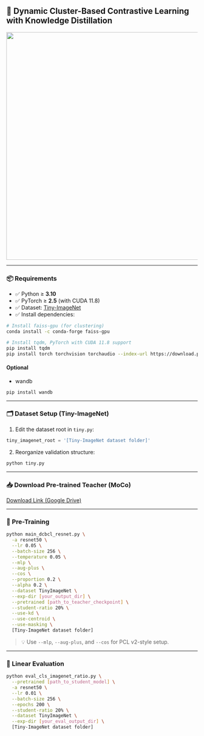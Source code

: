 ## 📘 Dynamic Cluster-Based Contrastive Learning with Knowledge Distillation

<img src="./img/DCBCL_framework.png" width="600">

---

### 📦 Requirements

- ✅ Python ≥ **3.10**
- ✅ PyTorch ≥ **2.5** (with CUDA 11.8)
- ✅ Dataset: [Tiny-ImageNet](https://www.kaggle.com/datasets/akash2sharma/tiny-imagenet)
- ✅ Install dependencies:

```bash
# Install faiss-gpu (for clustering)
conda install -c conda-forge faiss-gpu

# Install tqdm, PyTorch with CUDA 11.8 support
pip install tqdm
pip install torch torchvision torchaudio --index-url https://download.pytorch.org/whl/cu118
````
#### Optional
- wandb
```bash
pip install wandb
```
---

### 🗂️ Dataset Setup (Tiny-ImageNet)

1. Edit the dataset root in `tiny.py`:

```python
tiny_imagenet_root = '[Tiny-ImageNet dataset folder]'
```

2. Reorganize validation structure:

```bash
python tiny.py
```

---

### 📥 Download Pre-trained Teacher (MoCo)

[Download Link (Google Drive)](https://drive.google.com/file/d/1JZ5YX6AUukPm8hB2RWMCgW0MUABG6650/view?usp=drive_link)

---

### 🧪 Pre-Training

```bash
python main_dcbcl_resnet.py \
  -a resnet50 \
  --lr 0.05 \
  --batch-size 256 \
  --temperature 0.05 \
  --mlp \
  --aug-plus \
  --cos \
  --proportion 0.2 \
  --alpha 0.2 \
  --dataset TinyImageNet \
  --exp-dir [your_output_dir] \
  --pretrained [path_to_teacher_checkpoint] \
  --student-ratio 20% \
  --use-kd \
  --use-centroid \
  --use-masking \
  [Tiny-ImageNet dataset folder]
```

> 💡 Use `--mlp`, `--aug-plus`, and `--cos` for PCL v2-style setup.

---

### 🎯 Linear Evaluation

```bash
python eval_cls_imagenet_ratio.py \
  --pretrained [path_to_student_model] \
  -a resnet50 \
  --lr 0.01 \
  --batch-size 256 \
  --epochs 200 \
  --student-ratio 20% \
  --dataset TinyImageNet \
  --exp-dir [your_eval_output_dir] \
  [Tiny-ImageNet dataset folder]
```
